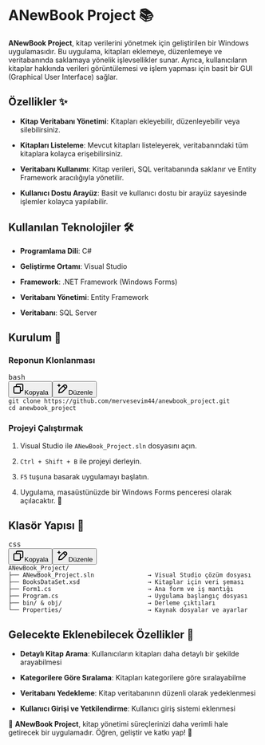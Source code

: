 <h1 data-start="71" data-end="94" class="">ANewBook Project 📚</h1>
<p data-start="95" data-end="424" class=""><strong data-start="95" data-end="115">ANewBook Project</strong>, kitap verilerini yönetmek için geliştirilen bir Windows uygulamasıdır. Bu uygulama, kitapları eklemeye, düzenlemeye ve veritabanında saklamaya yönelik işlevsellikler sunar.
  Ayrıca, kullanıcıların kitaplar hakkında verileri görüntülemesi ve işlem yapması için basit bir GUI (Graphical User Interface) sağlar.</p>
  <h2 data-start="426" data-end="441" class="">Özellikler ✨</h2>
  <ul data-start="443" data-end="874">
<li data-start="443" data-end="536" class="" style="">
<p data-start="445" data-end="536" class=""><strong data-start="445" data-end="474">Kitap Veritabanı Yönetimi</strong>: Kitapları ekleyebilir, düzenleyebilir veya silebilirsiniz.</p>
</li>
<li data-start="537" data-end="651" class="" style="">
<p data-start="539" data-end="651" class=""><strong data-start="539" data-end="562">Kitapları Listeleme</strong>: Mevcut kitapları listeleyerek, veritabanındaki tüm kitaplara kolayca erişebilirsiniz.</p>
</li>
<li data-start="652" data-end="768" class="" style="">
<p data-start="654" data-end="768" class=""><strong data-start="654" data-end="678">Veritabanı Kullanımı</strong>: Kitap verileri, SQL veritabanında saklanır ve Entity Framework aracılığıyla yönetilir.</p>
</li>
<li data-start="769" data-end="874" class="" style="">
<p data-start="771" data-end="874" class=""><strong data-start="771" data-end="797">Kullanıcı Dostu Arayüz</strong>: Basit ve kullanıcı dostu bir arayüz sayesinde işlemler kolayca yapılabilir.</p>
</li>
</ul>
<h2 data-start="876" data-end="906" class="">Kullanılan Teknolojiler 🛠️</h2>
<ul data-start="908" data-end="1104">
<li data-start="908" data-end="936" class="" style="">
<p data-start="910" data-end="936" class=""><strong data-start="910" data-end="930">Programlama Dili</strong>: C#</p>
</li>
<li data-start="937" data-end="977" class="" style="">
<p data-start="939" data-end="977" class=""><strong data-start="939" data-end="960">Geliştirme Ortamı</strong>: Visual Studio</p>
</li>
<li data-start="978" data-end="1027" class="" style="">
<p data-start="980" data-end="1027" class=""><strong data-start="980" data-end="993">Framework</strong>: .NET Framework (Windows Forms)</p>
</li>
<li data-start="1028" data-end="1073" class="" style="">
<p data-start="1030" data-end="1073" class=""><strong data-start="1030" data-end="1053">Veritabanı Yönetimi</strong>: Entity Framework</p>
</li>
<li data-start="1074" data-end="1104" class="" style="">
<p data-start="1076" data-end="1104" class=""><strong data-start="1076" data-end="1090">Veritabanı</strong>: SQL Server</p>
</li>
</ul>

<h2 data-start="1106" data-end="1119" class="">Kurulum 🔧</h2>
<h3 data-start="1121" data-end="1144" class="">Reponun Klonlanması</h3>
<pre class="overflow-visible!" data-start="1146" data-end="1240"><div class="contain-inline-size rounded-md border-[0.5px] border-token-border-medium relative bg-token-sidebar-surface-primary"><div class="flex items-center text-token-text-secondary px-4 py-2 text-xs font-sans justify-between h-9 bg-token-sidebar-surface-primary dark:bg-token-main-surface-secondary select-none rounded-t-[5px]">bash</div><div class="sticky top-9"><div class="absolute end-0 bottom-0 flex h-9 items-center pe-2"><div class="bg-token-sidebar-surface-primary text-token-text-secondary dark:bg-token-main-surface-secondary flex items-center rounded-sm px-2 font-sans text-xs"><span class="" data-state="closed"><button class="flex gap-1 items-center select-none px-4 py-1" aria-label="Kopyala"><svg width="24" height="24" viewBox="0 0 24 24" fill="none" xmlns="http://www.w3.org/2000/svg" class="icon-xs"><path fill-rule="evenodd" clip-rule="evenodd" d="M7 5C7 3.34315 8.34315 2 10 2H19C20.6569 2 22 3.34315 22 5V14C22 15.6569 20.6569 17 19 17H17V19C17 20.6569 15.6569 22 14 22H5C3.34315 22 2 20.6569 2 19V10C2 8.34315 3.34315 7 5 7H7V5ZM9 7H14C15.6569 7 17 8.34315 17 10V15H19C19.5523 15 20 14.5523 20 14V5C20 4.44772 19.5523 4 19 4H10C9.44772 4 9 4.44772 9 5V7ZM5 9C4.44772 9 4 9.44772 4 10V19C4 19.5523 4.44772 20 5 20H14C14.5523 20 15 19.5523 15 19V10C15 9.44772 14.5523 9 14 9H5Z" fill="currentColor"></path></svg>Kopyala</button></span><span class="" data-state="closed"><button class="flex items-center gap-1 px-4 py-1 select-none"><svg width="24" height="24" viewBox="0 0 24 24" fill="none" xmlns="http://www.w3.org/2000/svg" class="icon-xs"><path d="M2.5 5.5C4.3 5.2 5.2 4 5.5 2.5C5.8 4 6.7 5.2 8.5 5.5C6.7 5.8 5.8 7 5.5 8.5C5.2 7 4.3 5.8 2.5 5.5Z" fill="currentColor" stroke="currentColor" stroke-linecap="round" stroke-linejoin="round"></path><path d="M5.66282 16.5231L5.18413 19.3952C5.12203 19.7678 5.09098 19.9541 5.14876 20.0888C5.19933 20.2067 5.29328 20.3007 5.41118 20.3512C5.54589 20.409 5.73218 20.378 6.10476 20.3159L8.97693 19.8372C9.72813 19.712 10.1037 19.6494 10.4542 19.521C10.7652 19.407 11.0608 19.2549 11.3343 19.068C11.6425 18.8575 11.9118 18.5882 12.4503 18.0497L20 10.5C21.3807 9.11929 21.3807 6.88071 20 5.5C18.6193 4.11929 16.3807 4.11929 15 5.5L7.45026 13.0497C6.91175 13.5882 6.6425 13.8575 6.43197 14.1657C6.24513 14.4392 6.09299 14.7348 5.97903 15.0458C5.85062 15.3963 5.78802 15.7719 5.66282 16.5231Z" stroke="currentColor" stroke-width="2" stroke-linecap="round" stroke-linejoin="round"></path><path d="M14.5 7L18.5 11" stroke="currentColor" stroke-width="2" stroke-linecap="round" stroke-linejoin="round"></path></svg>Düzenle</button></span></div></div></div><div class="overflow-y-auto p-4" dir="ltr"><code class="whitespace-pre! language-bash"><span><span>git </span><span><span class="hljs-built_in">clone</span></span><span> https://github.com/mervesevim44/anewbook_project.git
</span><span><span class="hljs-built_in">cd</span></span><span> anewbook_project
</span></span></code></div></div></pre>

<h3 data-start="1242" data-end="1265" class="">Projeyi Çalıştırmak</h3>
<ol data-start="1267" data-end="1498">
<li data-start="1267" data-end="1328" class="" style="">
<p data-start="1270" data-end="1328" class="">Visual Studio ile <code data-start="1288" data-end="1310">ANewBook_Project.sln</code> dosyasını açın.</p>
</li>
<li data-start="1329" data-end="1374" class="" style="">
<p data-start="1332" data-end="1374" class=""><code data-start="1332" data-end="1350">Ctrl + Shift + B</code> ile projeyi derleyin.</p>
</li>
<li data-start="1375" data-end="1420" class="" style="">
<p data-start="1378" data-end="1420" class=""><code data-start="1378" data-end="1382">F5</code> tuşuna basarak uygulamayı başlatın.</p>
</li>
<li data-start="1421" data-end="1498" class="" style="">
<p data-start="1424" data-end="1498" class="">Uygulama, masaüstünüzde bir Windows Forms penceresi olarak açılacaktır. 📱</p>
</li>
</ol>

<h2 data-start="1500" data-end="1519" class="">Klasör Yapısı 📁</h2>
<pre class="overflow-visible!" data-start="1521" data-end="1941"><div class="contain-inline-size rounded-md border-[0.5px] border-token-border-medium relative bg-token-sidebar-surface-primary"><div class="flex items-center text-token-text-secondary px-4 py-2 text-xs font-sans justify-between h-9 bg-token-sidebar-surface-primary dark:bg-token-main-surface-secondary select-none rounded-t-[5px]">css</div><div class="sticky top-9"><div class="absolute end-0 bottom-0 flex h-9 items-center pe-2"><div class="bg-token-sidebar-surface-primary text-token-text-secondary dark:bg-token-main-surface-secondary flex items-center rounded-sm px-2 font-sans text-xs"><span class="" data-state="closed"><button class="flex gap-1 items-center select-none px-4 py-1" aria-label="Kopyala"><svg width="24" height="24" viewBox="0 0 24 24" fill="none" xmlns="http://www.w3.org/2000/svg" class="icon-xs"><path fill-rule="evenodd" clip-rule="evenodd" d="M7 5C7 3.34315 8.34315 2 10 2H19C20.6569 2 22 3.34315 22 5V14C22 15.6569 20.6569 17 19 17H17V19C17 20.6569 15.6569 22 14 22H5C3.34315 22 2 20.6569 2 19V10C2 8.34315 3.34315 7 5 7H7V5ZM9 7H14C15.6569 7 17 8.34315 17 10V15H19C19.5523 15 20 14.5523 20 14V5C20 4.44772 19.5523 4 19 4H10C9.44772 4 9 4.44772 9 5V7ZM5 9C4.44772 9 4 9.44772 4 10V19C4 19.5523 4.44772 20 5 20H14C14.5523 20 15 19.5523 15 19V10C15 9.44772 14.5523 9 14 9H5Z" fill="currentColor"></path></svg>Kopyala</button></span><span class="" data-state="closed"><button class="flex items-center gap-1 px-4 py-1 select-none"><svg width="24" height="24" viewBox="0 0 24 24" fill="none" xmlns="http://www.w3.org/2000/svg" class="icon-xs"><path d="M2.5 5.5C4.3 5.2 5.2 4 5.5 2.5C5.8 4 6.7 5.2 8.5 5.5C6.7 5.8 5.8 7 5.5 8.5C5.2 7 4.3 5.8 2.5 5.5Z" fill="currentColor" stroke="currentColor" stroke-linecap="round" stroke-linejoin="round"></path><path d="M5.66282 16.5231L5.18413 19.3952C5.12203 19.7678 5.09098 19.9541 5.14876 20.0888C5.19933 20.2067 5.29328 20.3007 5.41118 20.3512C5.54589 20.409 5.73218 20.378 6.10476 20.3159L8.97693 19.8372C9.72813 19.712 10.1037 19.6494 10.4542 19.521C10.7652 19.407 11.0608 19.2549 11.3343 19.068C11.6425 18.8575 11.9118 18.5882 12.4503 18.0497L20 10.5C21.3807 9.11929 21.3807 6.88071 20 5.5C18.6193 4.11929 16.3807 4.11929 15 5.5L7.45026 13.0497C6.91175 13.5882 6.6425 13.8575 6.43197 14.1657C6.24513 14.4392 6.09299 14.7348 5.97903 15.0458C5.85062 15.3963 5.78802 15.7719 5.66282 16.5231Z" stroke="currentColor" stroke-width="2" stroke-linecap="round" stroke-linejoin="round"></path><path d="M14.5 7L18.5 11" stroke="currentColor" stroke-width="2" stroke-linecap="round" stroke-linejoin="round"></path></svg>Düzenle</button></span></div></div></div><div class="overflow-y-auto p-4" dir="ltr"><code class="whitespace-pre!"><span><span>ANewBook_Project/
├── ANewBook_Project</span><span><span class="hljs-selector-class">.sln</span></span><span>               → Visual Studio çözüm dosyası
├── BooksDataSet</span><span><span class="hljs-selector-class">.xsd</span></span><span>                   → Kitaplar </span><span><span class="hljs-selector-tag">i</span></span><span>çin veri şeması
├── Form1</span><span><span class="hljs-selector-class">.cs</span></span><span>                           → Ana </span><span><span class="hljs-selector-tag">form</span></span><span> ve </span><span><span class="hljs-selector-tag">i</span></span><span>ş mantığı
├── Program</span><span><span class="hljs-selector-class">.cs</span></span><span>                         → Uygulama başlangıç dosyası
├── bin/ &amp; obj/                        → Derleme çıktıları
└── Properties/                        → Kaynak dosyalar ve ayarlar
</span></span></code></div></div></pre>

<h2 data-start="2230" data-end="2270" class="">Gelecekte Eklenebilecek Özellikler 🌱</h2>
<ul data-start="2272" data-end="2594">
<li data-start="2272" data-end="2363" class="" style="">
<p data-start="2274" data-end="2363" class=""><strong data-start="2274" data-end="2297">Detaylı Kitap Arama</strong>: Kullanıcıların kitapları daha detaylı bir şekilde arayabilmesi</p>
</li>
<li data-start="2364" data-end="2441" class="" style="">
<p data-start="2366" data-end="2441" class=""><strong data-start="2366" data-end="2396">Kategorilere Göre Sıralama</strong>: Kitapları kategorilere göre sıralayabilme</p>
</li>
<li data-start="2442" data-end="2519" class="" style="">
<p data-start="2444" data-end="2519" class=""><strong data-start="2444" data-end="2468">Veritabanı Yedekleme</strong>: Kitap veritabanının düzenli olarak yedeklenmesi</p>
</li>
<li data-start="2520" data-end="2594" class="" style="">
<p data-start="2522" data-end="2594" class=""><strong data-start="2522" data-end="2559">Kullanıcı Girişi ve Yetkilendirme</strong>: Kullanıcı giriş sistemi eklenmesi</p>
</li>
</ul>
<p data-start="2601" data-end="2732" class="">🎯 <strong data-start="2604" data-end="2624">ANewBook Project</strong>, kitap yönetimi süreçlerinizi daha verimli hale getirecek bir uygulamadır. Öğren, geliştir ve katkı yap! 🚀</p>



